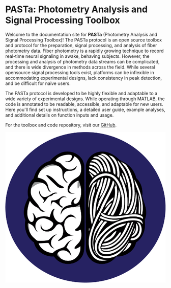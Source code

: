 # PASTa: Photometry Analysis and Signal Processing Toolbox

Welcome to the documentation site for __PASTa__ (Photometry Analysis and Signal Processing Toolbox)! The PASTa protocol is an open source toolbox and protocol for the preparation, signal processing, and analysis of fiber photometry data. Fiber photometry is a rapidly growing technique to record real-time neural signaling in awake, behaving subjects. However, the processing and analysis of photometry data streams can be complicated, and there is wide divergence in methods across the field. While several opensource signal processing tools exist, platforms can be inflexible in accommodating experimental designs, lack consistency in peak detection, and be difficult for naive users.

The PASTa protocol is developed to be highly flexible and adaptable to a wide variety of experimental designs. While operating through MATLAB, the code is annotated to be readable, accessible, and adaptable for new users. Here you'll find set up instructions, a detailed user guide, example analyses, and additional details on function inputs and usage. 

For the toolbox and code repository, visit our [GitHub](https://github.com/rdonka/PASTa).

![png](/img/PASTa_logo_FINAL.png)